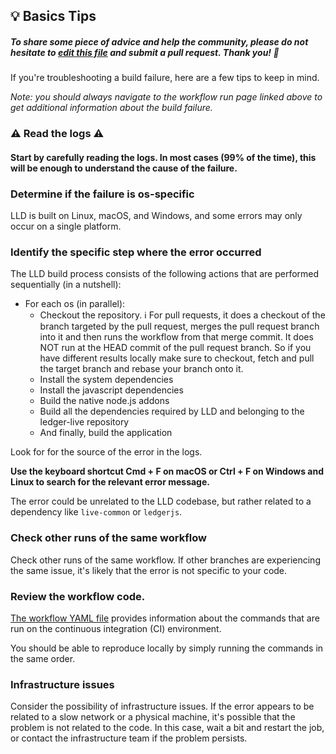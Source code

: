 ## 💡 Basics Tips

##### To share some piece of advice and help the community, please do not hesitate to [edit this file](https://github.com/LedgerHQ/ledger-live/edit/develop/tools/github-bot/tips/build-desktop.md) and submit a pull request. Thank you! 🙏

If you're troubleshooting a build failure, here are a few tips to keep in mind.

_Note: you should always navigate to the workflow run page linked above to get additional information about the build failure._

### ⚠️ Read the logs ⚠️

#### Start by carefully reading the logs. In most cases (99% of the time), this will be enough to understand the cause of the failure.

### Determine if the failure is os-specific

LLD is built on Linux, macOS, and Windows, and some errors may only occur on a single platform.

### Identify the specific step where the error occurred

The LLD build process consists of the following actions that are performed sequentially (in a nutshell):

- For each os (in parallel):
  - Checkout the repository. ℹ️ For pull requests, it does a checkout of the branch targeted by the pull request, merges the pull request branch into it and then runs the workflow from that merge commit. It does NOT run at the HEAD commit of the pull request branch. So if you have different results locally make sure to checkout, fetch and pull the target branch and rebase your branch onto it.
  - Install the system dependencies
  - Install the javascript dependencies
  - Build the native node.js addons
  - Build all the dependencies required by LLD and belonging to the ledger-live repository
  - And finally, build the application

Look for for the source of the error in the logs.

**Use the keyboard shortcut Cmd + F on macOS or Ctrl + F on Windows and Linux to search for the relevant error message.**

The error could be unrelated to the LLD codebase, but rather related to a dependency like `live-common` or `ledgerjs`.

### Check other runs of the same workflow

Check other runs of the same workflow. If other branches are experiencing the same issue, it's likely that the error is not specific to your code.

### Review the workflow code.

[The workflow YAML file](https://github.com/LedgerHQ/ledger-live/blob/develop/.github/workflows/build-desktop.yml) provides information about the commands that are run on the continuous integration (CI) environment.

You should be able to reproduce locally by simply running the commands in the same order.

### Infrastructure issues

Consider the possibility of infrastructure issues. If the error appears to be related to a slow network or a physical machine, it's possible that the problem is not related to the code. In this case, wait a bit and restart the job, or contact the infrastructure team if the problem persists.
